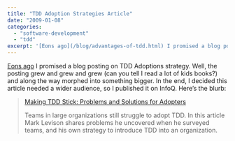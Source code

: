 ```yaml
---
title: "TDD Adoption Strategies Article"
date: "2009-01-08"
categories: 
  - "software-development"
  - "tdd"
excerpt: '[Eons ago](/blog/advantages-of-tdd.html) I promised a blog posting on TDD Adoptions'
---
```


[Eons ago](/blog/advantages-of-tdd.html) I promised a blog posting on TDD Adoptions strategy. Well, the posting grew and grew and grew (can you tell I read a lot of kids books?) and along the way morphed into something bigger. In the end, I decided this article needed a wider audience, so I published it on InfoQ. Here’s the blurb:

> [Making TDD Stick: Problems and Solutions for Adopters](https://www.infoq.com/articles/levison-TDD-adoption-strategy)
> 
> Teams in large organizations still struggle to adopt TDD. In this article Mark Levison shares problems he uncovered when he surveyed teams, and his own strategy to introduce TDD into an organization.
